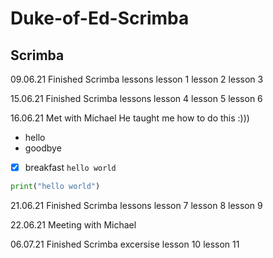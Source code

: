 # Duke-of-Ed-Scrimba
## Scrimba 

09.06.21
Finished Scrimba lessons 
lesson 1 
lesson 2 
lesson 3

15.06.21
Finished Scrimba lessons 
lesson 4
lesson 5
lesson 6

16.06.21
Met with Michael
He taught me how to do this :)))
- hello
- goodbye

- [x] breakfast `hello world`

```python
print("hello world")
```

21.06.21
Finished Scrimba lessons
lesson 7
lesson 8
lesson 9

22.06.21
Meeting with Michael


06.07.21
Finished Scrimba excersise
lesson 10
lesson 11



